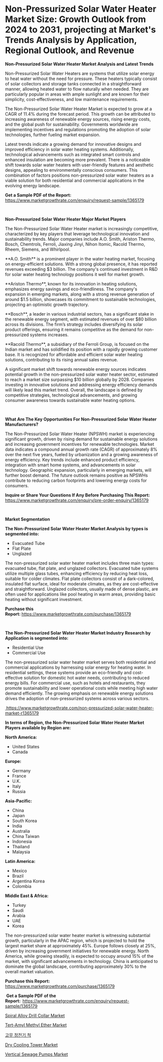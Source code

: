 <p><h1>Non-Pressurized Solar Water Heater Market Size: Growth Outlook from 2024 to 2031, projecting at Market's Trends Analysis by Application, Regional Outlook, and Revenue</h1></p><p><strong>Non-Pressurized Solar Water Heater Market Analysis and Latest Trends</strong></p>
<p><p>Non-Pressurized Solar Water Heaters are systems that utilize solar energy to heat water without the need for pressure. These heaters typically consist of solar collectors and storage tanks connected in a straightforward manner, allowing heated water to flow naturally when needed. They are particularly popular in areas with ample sunlight and are known for their simplicity, cost-effectiveness, and low maintenance requirements.</p><p>The Non-Pressurized Solar Water Heater Market is expected to grow at a CAGR of 11.4% during the forecast period. This growth can be attributed to increasing awareness of renewable energy sources, rising energy costs, and the global push for sustainability. Governments worldwide are implementing incentives and regulations promoting the adoption of solar technologies, further fueling market expansion.</p><p>Latest trends indicate a growing demand for innovative designs and improved efficiency in solar water heating systems. Additionally, technological advancements such as integrated smart controls and enhanced insulation are becoming more prevalent. There is a noticeable shift towards solar water heaters with user-friendly features and aesthetic designs, appealing to environmentally conscious consumers. This combination of factors positions non-pressurized solar water heaters as a viable solution for both residential and commercial applications in the evolving energy landscape.</p></p>
<p><strong>Get a Sample PDF of the Report:&nbsp;</strong> <a href="https://www.marketgrowthrate.com/enquiry/request-sample/1365179">https://www.marketgrowthrate.com/enquiry/request-sample/1365179</a></p>
<p>&nbsp;</p>
<p><strong>Non-Pressurized Solar Water Heater Major Market Players</strong></p>
<p><p>The Non-Pressurized Solar Water Heater market is increasingly competitive, characterized by key players that leverage technological innovation and sustainability trends. Major companies include A.O. Smith, Ariston Thermo, Bosch, Chemtrols, Ferroli, Jiaxing Jinyi, Nihon Itomic, Racold Thermo, Rheem, Siemens, and Whirlpool.</p><p>**A.O. Smith** is a prominent player in the water heating market, focusing on energy-efficient solutions. With a strong global presence, it has reported revenues exceeding $3 billion. The company's continued investment in R&D for solar water heating technology positions it well for market growth.</p><p>**Ariston Thermo**, known for its innovation in heating solutions, emphasizes energy savings and eco-friendliness. The company's expansion in emerging markets, along with a strong revenue generation of around $1.5 billion, showcases its commitment to sustainable technologies, projecting an optimistic growth trajectory.</p><p>**Bosch**, a leader in various industrial sectors, has a significant stake in the renewable energy segment, with estimated revenues of over $80 billion across its divisions. The firm’s strategy includes diversifying its solar product offerings, ensuring it remains competitive as the demand for non-pressurized systems increases.</p><p>**Racold Thermo**, a subsidiary of the Ferroli Group, is focused on the Indian market and has solidified its position with a rapidly growing customer base. It is recognized for affordable and efficient solar water heating solutions, contributing to its rising annual sales revenue.</p><p>A significant market shift towards renewable energy sources indicates potential growth in the non-pressurized solar water heater sector, estimated to reach a market size surpassing $10 billion globally by 2028. Companies investing in innovative solutions and addressing energy efficiency demands will likely lead this market trend. Overall, the landscape is defined by competitive strategies, technological advancements, and growing consumer awareness towards sustainable water heating options.</p></p>
<p>&nbsp;</p>
<p><strong>What Are The Key Opportunities For Non-Pressurized Solar Water Heater Manufacturers?</strong></p>
<p><p>The Non-Pressurized Solar Water Heater (NPSWH) market is experiencing significant growth, driven by rising demand for sustainable energy solutions and increasing government incentives for renewable technologies. Market data indicates a compound annual growth rate (CAGR) of approximately 8% over the next five years, fueled by urbanization and a growing awareness of energy efficiency. Key trends include enhanced product efficiency, integration with smart home systems, and advancements in solar technology. Geographic expansion, particularly in emerging markets, will further boost demand. The future outlook remains positive as NPSWHs contribute to reducing carbon footprints and lowering energy costs for consumers.</p></p>
<p><strong>Inquire or Share Your Questions If Any Before Purchasing This Report:</strong> <a href="https://www.marketgrowthrate.com/enquiry/pre-order-enquiry/1365179">https://www.marketgrowthrate.com/enquiry/pre-order-enquiry/1365179</a></p>
<p>&nbsp;</p>
<p><strong>Market Segmentation</strong></p>
<p><strong>The Non-Pressurized Solar Water Heater Market Analysis by types is segmented into:</strong></p>
<p><ul><li>Evacuated Tube</li><li>Flat Plate</li><li>Unglazed</li></ul></p>
<p><p>The non-pressurized solar water heater market includes three main types: evacuated tube, flat plate, and unglazed collectors. Evacuated tube systems utilize multiple glass tubes, enhancing efficiency by reducing heat loss, suitable for colder climates. Flat plate collectors consist of a dark-colored, insulated flat surface, ideal for moderate climates, as they are cost-effective and straightforward. Unglazed collectors, usually made of dense plastic, are often used for applications like pool heating in warm areas, providing basic heating without significant investment.</p></p>
<p><strong>Purchase this Report:&nbsp;</strong><a href="https://www.marketgrowthrate.com/purchase/1365179">https://www.marketgrowthrate.com/purchase/1365179</a></p>
<p>&nbsp;</p>
<p><strong>The Non-Pressurized Solar Water Heater Market Industry Research by Application is segmented into:</strong></p>
<p><ul><li>Residential Use</li><li>Commercial Use</li></ul></p>
<p><p>The non-pressurized solar water heater market serves both residential and commercial applications by harnessing solar energy for heating water. In residential settings, these systems provide an eco-friendly and cost-effective solution for domestic hot water needs, contributing to reduced energy bills. For commercial use, such as hotels and restaurants, they promote sustainability and lower operational costs while meeting high water demand efficiently. The growing emphasis on renewable energy solutions drives the adoption of non-pressurized systems across various sectors.</p></p>
<p><a href="https://www.marketgrowthrate.com/non-pressurized-solar-water-heater-market-r1365179">&nbsp;https://www.marketgrowthrate.com/non-pressurized-solar-water-heater-market-r1365179</a></p>
<p><strong>In terms of Region, the Non-Pressurized Solar Water Heater Market Players available by Region are:</strong></p>
<p>
    <p> <strong> North America: </strong>
        <ul>
            <li>United States</li>
            <li>Canada</li>
        </ul>
        </p> 
    <p> <strong> Europe: </strong>
        <ul>
            <li>Germany</li>
            <li>France</li>
            <li>U.K.</li>
            <li>Italy</li>
            <li>Russia</li>
        </ul>
        </p> 
    <p> <strong> Asia-Pacific: </strong>
        <ul>
            <li>China</li>
            <li>Japan</li>
            <li>South Korea</li>
            <li>India</li>
            <li>Australia</li>
            <li>China Taiwan</li>
            <li>Indonesia</li>
            <li>Thailand</li>
            <li>Malaysia</li>
        </ul>
        </p> 
    <p> <strong> Latin America: </strong>
        <ul>
            <li>Mexico</li>
            <li>Brazil</li>
            <li>Argentina Korea</li>
            <li>Colombia</li>
        </ul>
        </p> 
    <p> <strong> Middle East & Africa: </strong>
        <ul>
            <li>Turkey</li>
            <li>Saudi</li>
            <li>Arabia</li>
            <li>UAE</li>
            <li>Korea</li>
        </ul>
    </p>
    </p>
<p><p>The non-pressurized solar water heater market is witnessing substantial growth, particularly in the APAC region, which is projected to hold the largest market share at approximately 45%. Europe follows closely at 25%, driven by increasing government initiatives for renewable energy. North America, while growing steadily, is expected to occupy around 15% of the market, with significant advancements in technology. China is anticipated to dominate the global landscape, contributing approximately 30% to the overall market valuation.</p></p>
<p><strong>Purchase this Report: </strong><a href="https://www.marketgrowthrate.com/purchase/1365179">https://www.marketgrowthrate.com/purchase/1365179</a></p>
<p>&nbsp;<strong>Get a Sample PDF of the Report:&nbsp;&nbsp;</strong><a href="https://www.marketgrowthrate.com/enquiry/request-sample/1365179">https://www.marketgrowthrate.com/enquiry/request-sample/1365179</a></p>
<p><strong></strong></p>
<p><p><a href="https://github.com/gulaimolin/Market-Research-Report-List-6/blob/main/spiral-alloy-drill-collar-market.md">Spiral Alloy Drill Collar Market</a></p><p><a href="https://issuu.com/reportprime-2/docs/tert-amyl-methyl-ether-market-size-_e0912a369aceac">Tert-Amyl Methyl Ether Market</a></p><p><a href="https://medium.com/@emoryyundt1935/%EA%B3%A0%EB%AC%B4-%EC%A0%84%EC%9E%90%EA%B8%B0%EC%B2%99-%EC%8B%9C%EC%9E%A5-%EA%B0%9C%EC%9A%94-2024%EB%85%84%EB%B6%80%ED%84%B0-2031%EB%85%84%EA%B9%8C%EC%A7%80%EC%9D%98-%EA%B8%80%EB%A1%9C%EB%B2%8C-%EC%8B%9C%EC%9E%A5-%EB%8F%99%ED%96%A5-%EB%B0%8F-%EB%AF%B8%EB%9E%98-%EC%A0%84%EB%A7%9D-fb7c8792d405?postPublishedType=repub">고무 정전기 척</a></p><p><a href="https://www.linkedin.com/pulse/global-dry-cooling-tower-market-projected-grow-cagr-56-forcasted-s3vhc?trackingId=m1LBi%2F37QpaxS4M4xG059A%3D%3D">Dry Cooling Tower Market</a></p><p><a href="https://www.linkedin.com/pulse/how-regions-adapting-vertical-sewage-pumps-market-global-y9efc?trackingId=ALS%2F8zYpTsKtVOn0QBkdaA%3D%3D">Vertical Sewage Pumps Market</a></p></p>